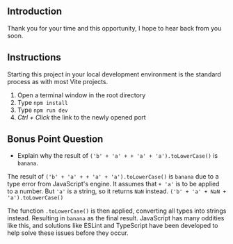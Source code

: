 Introduction
---
Thank you for your time and this opportunity, I hope to hear back from you soon.


Instructions
---
Starting this project in your local development environment is the standard process as with most Vite projects.
1. Open a terminal window in the root directory
2. Type `npm install`
3. Type `npm run dev`
4. *Ctrl + Click* the link to the newly opened port


Bonus Point Question
---
* Explain why the result of `('b' + 'a' + + 'a' + 'a').toLowerCase()` is `banana`.

The result of `('b' + 'a' + + 'a' + 'a').toLowerCase()` is `banana` due to a type error from JavaScript's engine. It assumes that `+ 'a'` is to be applied to a number. But `'a'` is a string, so it returns `NaN` instead.
`('b' + 'a' + NaN + 'a').toLowerCase()`

The function `.toLowerCase()` is then applied, converting all types into strings instead. Resulting in `banana` as the final result. JavaScript has many oddities like this, and solutions like ESLint and TypeScript have been developed to help solve these issues before they occur.